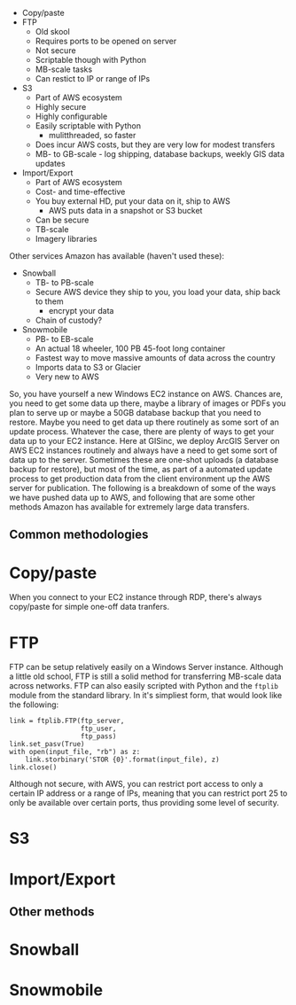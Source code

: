 - Copy/paste
- FTP
    - Old skool
    - Requires ports to be opened on server
    - Not secure
    - Scriptable though with Python
    - MB-scale tasks
    - Can restict to IP or range of IPs
- S3
    - Part of AWS ecosystem
    - Highly secure
    - Highly configurable
    - Easily scriptable with Python
        - mulitthreaded, so faster
    - Does incur AWS costs, but they are very low for modest transfers
    - MB- to GB-scale - log shipping, database backups, weekly GIS data updates
- Import/Export
    - Part of AWS ecosystem
    - Cost- and time-effective
    - You buy external HD, put your data on it, ship to AWS
        - AWS puts data in a snapshot or S3 bucket
    - Can be secure
    - TB-scale
    - Imagery libraries

Other services Amazon has available (haven't used these):

- Snowball
    - TB- to PB-scale
    - Secure AWS device they ship to you, you load your data, ship back to them
        - encrypt your data
    - Chain of custody?
- Snowmobile
    - PB- to EB-scale
    - An actual 18 wheeler, 100 PB 45-foot long container
    - Fastest way to move massive amounts of data across the country
    - Imports data to S3 or Glacier
    - Very new to AWS
    
    
So, you have yourself a new Windows EC2 instance on AWS. Chances are, you 
need to get some data up there, maybe a library of images or PDFs you 
plan to serve up or maybe a 50GB database backup that you need to 
restore. Maybe you need to get data up there routinely as some sort 
of an update process. Whatever the case, there are plenty of ways 
to get your data up to your EC2 instance. Here at GISinc, we deploy 
ArcGIS Server on AWS EC2 instances routinely and always have a need 
to get some sort of data up to the server. Sometimes these are 
one-shot uploads (a database backup for restore), but most of the 
time, as part of a automated update process to get production 
data from the client environment up the AWS server for publication. 
The following is a breakdown of some of the ways we have pushed data 
up to AWS, and following that are some other methods Amazon has 
available for extremely large data transfers.

Common methodologies
--------------------

Copy/paste
==========

When you connect to your EC2 instance through RDP, there's always 
copy/paste for simple one-off data tranfers.

FTP
===

FTP can be setup relatively easily on a Windows Server instance. 
Although a little old school, FTP is still a solid method for 
transferring MB-scale data across networks. FTP can also easily scripted 
with Python and the `ftplib` module from the standard library. 
In it's simpliest form, that would look like the following:

```
link = ftplib.FTP(ftp_server,
                  ftp_user,
                  ftp_pass)
link.set_pasv(True)
with open(input_file, "rb") as z:
    link.storbinary('STOR {0}'.format(input_file), z)
link.close()
```

Although not secure, with AWS, you can restrict port access to 
only a certain IP address or a range of IPs, meaning that you 
can restrict port 25 to only be available over certain ports, 
thus providing some level of security.

S3
==


Import/Export
=============


Other methods
-------------


Snowball
========


Snowmobile
==========


